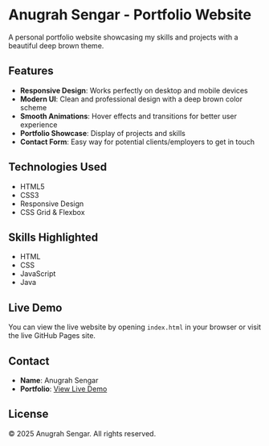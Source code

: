 # Anugrah Sengar - Portfolio Website

A personal portfolio website showcasing my skills and projects with a beautiful deep brown theme.

## Features

- **Responsive Design**: Works perfectly on desktop and mobile devices
- **Modern UI**: Clean and professional design with a deep brown color scheme
- **Smooth Animations**: Hover effects and transitions for better user experience
- **Portfolio Showcase**: Display of projects and skills
- **Contact Form**: Easy way for potential clients/employers to get in touch

## Technologies Used

- HTML5
- CSS3
- Responsive Design
- CSS Grid & Flexbox

## Skills Highlighted

- HTML
- CSS
- JavaScript
- Java

## Live Demo

You can view the live website by opening `index.html` in your browser or visit the live GitHub Pages site.

## Contact

- **Name**: Anugrah Sengar
- **Portfolio**: [View Live Demo](https://anugrah55.github.io/Portfolio)

## License

© 2025 Anugrah Sengar. All rights reserved.
